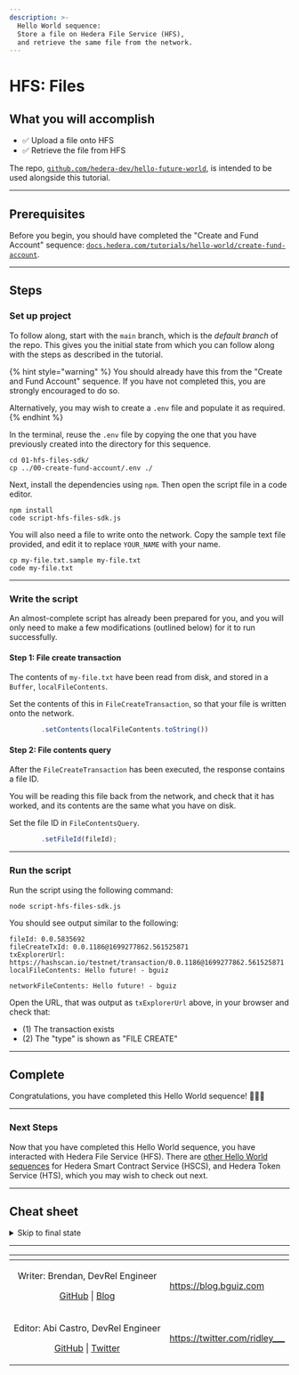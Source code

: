 ```yaml
---
description: >-
  Hello World sequence:
  Store a file on Hedera File Service (HFS),
  and retrieve the same file from the network.
---
```


# HFS: Files

## What you will accomplish

- ✅ Upload a file onto HFS
- ✅ Retrieve the file from HFS

The repo, [`github.com/hedera-dev/hello-future-world`](https://github.com/hedera-dev/hello-future-world/),
is intended to be used alongside this tutorial.

***

## Prerequisites

Before you begin, you should have completed the "Create and Fund Account" sequence:
[`docs.hedera.com/tutorials/hello-world/create-fund-account`](https://docs.hedera.com/tutorials/hello-world/create-fund-account/).

***

## Steps

### Set up project

To follow along, start with the `main` branch,
which is the *default branch* of the repo.
This gives you the initial state from which you can follow along
with the steps as described in the tutorial.

{% hint style="warning" %}
You should already have this from the "Create and Fund Account" sequence.
If you have not completed this, you are strongly encouraged to do so.

Alternatively, you may wish to create a `.env` file
and populate it as required.
{% endhint %}

In the terminal, reuse the `.env` file by copying
the one that you have previously created into the directory for this sequence.

```shell
cd 01-hfs-files-sdk/
cp ../00-create-fund-account/.env ./
```

Next, install the dependencies using `npm`.
Then open the script file in a code editor.

```shell
npm install
code script-hfs-files-sdk.js
```

You will also need a file to write onto the network.
Copy the sample text file provided,
and edit it to replace `YOUR_NAME` with your name.

```shell
cp my-file.txt.sample my-file.txt
code my-file.txt
```

***

### Write the script

An almost-complete script has already been prepared for you,
and you will only need to make a few modifications (outlined below)
for it to run successfully.

#### Step 1: File create transaction

The contents of `my-file.txt` have been read from disk,
and stored in a `Buffer`, `localFileContents`.

Set the contents of this in `FileCreateTransaction`,
so that your file is written onto the network.

```js
        .setContents(localFileContents.toString())
```

#### Step 2: File contents query

After the `FileCreateTransaction` has been executed,
the response contains a file ID.

You will be reading this file back from the network,
and check that it has worked,
and its contents are the same what you have on disk.

Set the file ID in `FileContentsQuery`.

```js
        .setFileId(fileId);
```

***

### Run the script

Run the script using the following command:

```shell
node script-hfs-files-sdk.js
```

You should see output similar to the following:

```text
fileId: 0.0.5835692
fileCreateTxId: 0.0.1186@1699277862.561525871
txExplorerUrl: https://hashscan.io/testnet/transaction/0.0.1186@1699277862.561525871
localFileContents: Hello future! - bguiz

networkFileContents: Hello future! - bguiz

```

Open the URL, that was output as `txExplorerUrl` above,
in your browser and check that:

- (1) The transaction exists
- (2) The "type" is shown as "FILE CREATE"

***

## Complete

Congratulations, you have completed this Hello World sequence! 🎉🎉🎉

***

### Next Steps

Now that you have completed this Hello World sequence,
you have interacted with Hedera File Service (HFS).
There are [other Hello World sequences](/tutorials/hello-world/)
for Hedera Smart Contract Service (HSCS),
and Hedera Token Service (HTS),
which you may wish to check out next.

***

## Cheat sheet

<details>

<summary>Skip to final state</summary>

To skip ahead to the final state, use the `completed` branch.
This gives you the final state with which you can compare
your implementation to the completed steps of the tutorial.

```shell
git fetch origin completed:completed
git checkout completed
```

To see the full set of differences between
the initial and final states of the repo,
you can use `diff`.

```shell
cd 01-hfs-files-sdk/
git diff main..completed -- ./
```

Alternatively, you may view the `diff` rendered on Github:
[`hedera-dev/hello-future-world/compare/main..completed`](https://github.com/hedera-dev/hello-future-world/compare/main..completed)
(This will show the `diff` for *all* sequences.)

{% hint style="info" %}
Note that the branch names are delimited by `..`, and not by `...`,
as the latter finds the `diff` with the latest common ancestor commit,
which *is not* what we want in this case.
{% endhint %}

</details>

***

<table data-card-size="large" data-view="cards">
<thead><tr><th align="center"></th><th data-hidden data-card-target data-type="content-ref"></th></tr></thead>
<tbody>
<tr><td align="center"><p>Writer: Brendan, DevRel Engineer</p><p><a href="https://github.com/bguiz">GitHub</a> | <a href="https://blog.bguiz.com">Blog</a></p></td><td><a href="https://blog.bguiz.com">https://blog.bguiz.com</a></td></tr>
<tr><td align="center"><p>Editor: Abi Castro, DevRel Engineer</p><p><a href="https://github.com/a-ridley">GitHub</a> | <a href="https://twitter.com/ridley___">Twitter</a></p></td><td><a href="https://twitter.com/ridley___">https://twitter.com/ridley___</a></td></tr>
</tbody>
</table>
